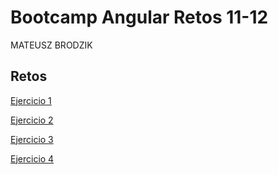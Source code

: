 # Bootcamp Angular Retos 11-12

MATEUSZ BRODZIK

## Retos
[Ejercicio 1](https://mattbrod.github.io/mb-media-css-ses5-urbalab-09112022/Ejercicio-1/)

[Ejercicio 2](https://mattbrod.github.io/mb-media-css-ses5-urbalab-09112022/Ejercicio-2/)

[Ejercicio 3](https://mattbrod.github.io/mb-media-css-ses5-urbalab-09112022/Ejercicio-3/)

[Ejercicio 4](https://mattbrod.github.io/mb-media-css-ses5-urbalab-09112022/Ejercicio-4/)
